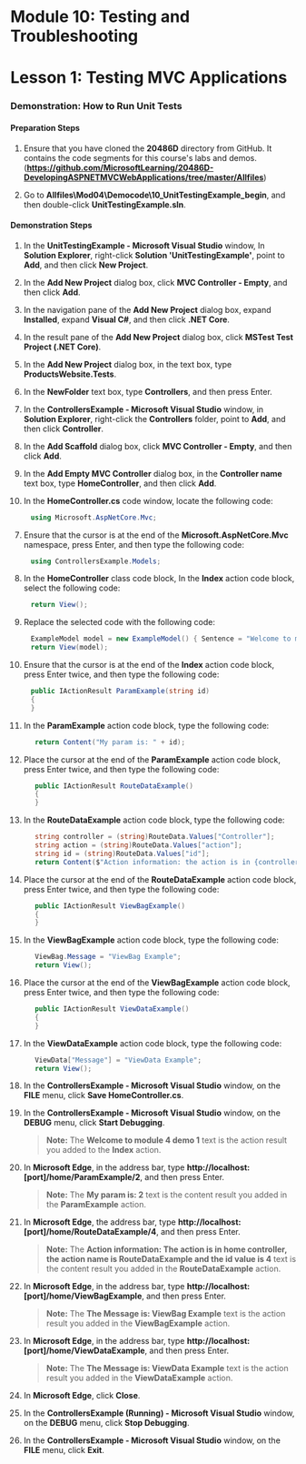 # Module 10: Testing and Troubleshooting

# Lesson 1: Testing MVC Applications

### Demonstration: How to Run Unit Tests

#### Preparation Steps

1. Ensure that you have cloned the **20486D** directory from GitHub. It contains the code segments for this course's labs and demos. (**https://github.com/MicrosoftLearning/20486D-DevelopingASPNETMVCWebApplications/tree/master/Allfiles**)

2. Go to **Allfiles\Mod04\Democode\10_UnitTestingExample_begin**, and then double-click **UnitTestingExample.sln**.

#### Demonstration Steps

1. In the **UnitTestingExample - Microsoft Visual Studio** window, In **Solution Explorer**, right-click **Solution 'UnitTestingExample'**, point to **Add**, and then click **New Project**.

2. In the **Add New Project** dialog box, click **MVC Controller - Empty**, and then click **Add**.

3. In the navigation pane of the **Add New Project** dialog box, expand **Installed**, expand **Visual C#**, and then click **.NET Core**.

4. In the result pane of the **Add New Project** dialog box, click **MSTest Test Project (.NET Core)**.

5. In the **Add New Project** dialog box, in the text box, type **ProductsWebsite.Tests**.



2. In the **NewFolder** text box, type **Controllers**, and then press Enter.

3. In the **ControllersExample - Microsoft Visual Studio** window, in **Solution Explorer**, right-click the **Controllers** folder, point to **Add**, and then click **Controller**.

4. In the **Add Scaffold** dialog box, click **MVC Controller - Empty**, and then click **Add**.

5. In the **Add Empty MVC Controller** dialog box, in the **Controller name** text box, type **HomeController**, and then click **Add**.

6. In the **HomeController.cs** code window, locate the following code:
  ```cs
       using Microsoft.AspNetCore.Mvc;
```

7. Ensure that the cursor is at the end of the **Microsoft.AspNetCore.Mvc** namespace, press Enter, and then type the following code:
  ```cs
       using ControllersExample.Models;
```

8. In the **HomeController** class code block, In the **Index** action code block, select the following code:
  ```cs
       return View();
```

9. Replace the selected code with the following code:
  ```cs
       ExampleModel model = new ExampleModel() { Sentence = "Welcome to module 4 demo 1" };
       return View(model);
```

10. Ensure that the cursor is at the end of the **Index** action code block, press Enter twice, and then type the following code:
  ```cs
       public IActionResult ParamExample(string id)
       {
       }
```

11. In the **ParamExample** action code block, type the following code:
  ```cs
        return Content("My param is: " + id);
```

12. Place the cursor at the end of the **ParamExample** action code block, press Enter twice, and then type the following code:
  ```cs
        public IActionResult RouteDataExample()
        {
        }
```

13. In the **RouteDataExample** action code block, type the following code:
  ```cs
        string controller = (string)RouteData.Values["Controller"];
        string action = (string)RouteData.Values["action"];
        string id = (string)RouteData.Values["id"];
        return Content($"Action information: the action is in {controller} controller, the action name is {action} and the id value is {id}");
```

14. Place the cursor at the end of the **RouteDataExample** action code block, press Enter twice, and then type the following code:
  ```cs
        public IActionResult ViewBagExample()
        {
        }
```
15. In the **ViewBagExample** action code block, type the following code:
  ```cs
        ViewBag.Message = "ViewBag Example";
        return View();
```

16. Place the cursor at the end of the **ViewBagExample** action code block, press Enter twice, and then type the following code:
  ```cs
        public IActionResult ViewDataExample()
        {
        }
```

17. In the **ViewDataExample** action code block, type the following code:
  ```cs
        ViewData["Message"] = "ViewData Example";
        return View();
```

18. In the **ControllersExample - Microsoft Visual Studio** window, on the **FILE** menu, click **Save HomeController.cs**.

19. In the **ControllersExample - Microsoft Visual Studio** window, on the **DEBUG** menu, click **Start Debugging**.

      >**Note:** The **Welcome to module 4 demo 1** text is the action result you added to the **Index** action.

20. In **Microsoft Edge**, in the address bar, type **http://localhost:[port]/home/ParamExample/2**, and then press Enter.

      >**Note:** The **My param is: 2** text is the content result you added in the **ParamExample** action.

21. In **Microsoft Edge**, the address bar, type **http://localhost:[port]/home/RouteDataExample/4**, and then press Enter.

      >**Note:** The **Action information: The action is in home controller, the action name is RouteDataExample and the id value is 4** text is the content result you added in the **RouteDataExample** action.

22. In **Microsoft Edge**, in the address bar, type **http://localhost:[port]/home/ViewBagExample**, and then press Enter.

      >**Note:** The **The Message is: ViewBag Example** text is the action result you added in the **ViewBagExample** action.

23. In **Microsoft Edge**, in the address bar, type **http://localhost:[port]/home/ViewDataExample**, and then press Enter.

      >**Note:** The **The Message is: ViewData Example** text is the action result you added in the **ViewDataExample** action.

24. In **Microsoft Edge**, click **Close**.

25. In the **ControllersExample (Running) - Microsoft Visual Studio** window, on the **DEBUG** menu, click **Stop Debugging**.

26. In the **ControllersExample - Microsoft Visual Studio** window, on the **FILE** menu, click **Exit**.
